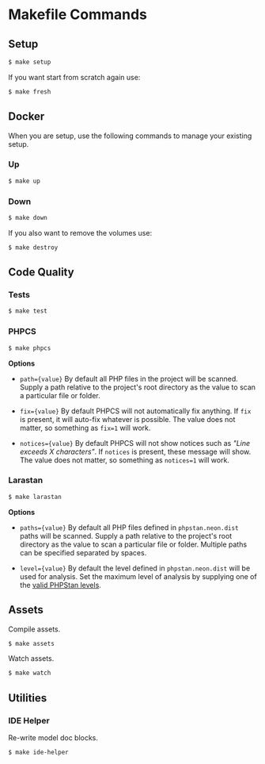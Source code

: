 # Makefile Commands

## Setup

```bash
$ make setup
```

If you want start from scratch again use:

```bash
$ make fresh
```

## Docker

When you are setup, use the following commands to manage your existing setup.

### Up

```bash
$ make up
```

### Down

```bash
$ make down
```

If you also want to remove the volumes use:

```bash
$ make destroy
```

## Code Quality

### Tests

```bash
$ make test
```

### PHPCS

```bash
$ make phpcs
```

**Options**

* `path={value}`
  By default all PHP files in the project will be scanned. Supply a path relative to the project's root directory as the value to scan a particular file or folder.

* `fix={value}`
  By default PHPCS will not automatically fix anything. If `fix` is present, it will auto-fix whatever is possible. The value does not matter, so something as `fix=1` will work.
  
* `notices={value}`
  By default PHPCS will not show notices such as _"Line exceeds X characters"_. If `notices` is present, these message will show. The value does not matter, so something as `notices=1` will work.

### Larastan

```bash
$ make larastan
```

**Options**

* `paths={value}`
  By default all PHP files defined in `phpstan.neon.dist` paths will be scanned. Supply a path relative to the project's root directory as the value to scan a particular file or folder. Multiple paths can be specified separated by spaces.
  
* `level={value}`
  By default the level defined in `phpstan.neon.dist` will be used for analysis. Set the maximum level of analysis by supplying one of the [valid PHPStan levels](https://phpstan.org/user-guide/rule-levels).

## Assets

Compile assets.

```bash
$ make assets
```

Watch assets.

```bash
$ make watch
```

## Utilities

### IDE Helper

Re-write model doc blocks.

```bash
$ make ide-helper
```
